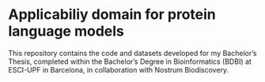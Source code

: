 # Applicabiliy domain for protein language models
This repository contains the code and datasets developed for my Bachelor’s Thesis, completed within the Bachelor’s Degree in Bioinformatics (BDBI) at ESCI-UPF in Barcelona, in collaboration with Nostrum Biodiscovery.
